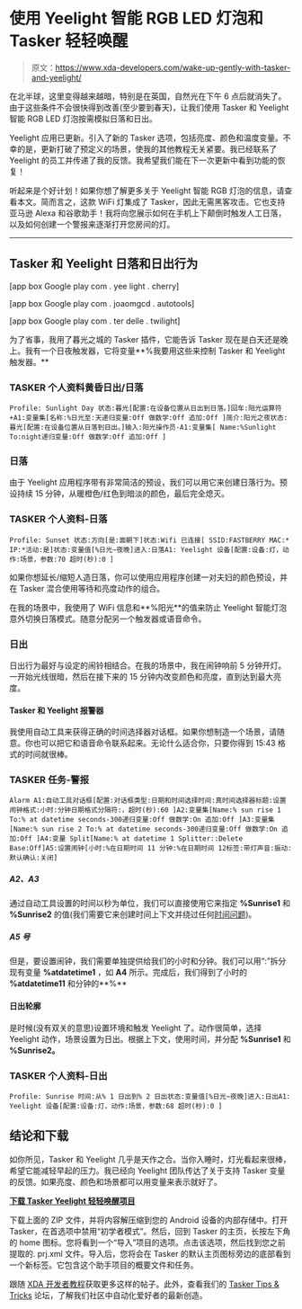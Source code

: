 # 使用 Yeelight 智能 RGB LED 灯泡和 Tasker 轻轻唤醒

> 原文：<https://www.xda-developers.com/wake-up-gently-with-tasker-and-yeelight/>

在北半球，这里变得越来越暗，特别是在英国，自然光在下午 6 点后就消失了。由于这些条件不会很快得到改善(至少要到春天)，让我们使用 Tasker 和 Yeelight 智能 RGB LED 灯泡按需模拟日落和日出。

Yeelight 应用已更新。引入了新的 Tasker 选项，包括亮度、颜色和温度变量。不幸的是，更新打破了预定义的场景，使我的其他教程无关紧要。我已经联系了 Yeelight 的员工并传递了我的反馈。我希望我们能在下一次更新中看到功能的恢复！

听起来是个好计划！如果你想了解更多关于 Yeelight 智能 RGB 灯泡的信息，请查看本文。简而言之，这款 WiFi 灯集成了 Tasker，因此无需黑客攻击。它也支持亚马逊 Alexa 和谷歌助手！我将向您展示如何在手机上下颠倒时触发人工日落，以及如何创建一个警报来逐渐打开您房间的灯。

* * *

## Tasker 和 Yeelight 日落和日出行为

[app box Google play com . yee light . cherry]

[app box Google play com . joaomgcd . autotools]

[app box Google play com . ter delle . twilight]

为了省事，我用了暮光之城的 Tasker 插件，它能告诉 Tasker 现在是白天还是晚上。我有一个日夜触发器，它将变量**%我要用这些来控制 Tasker 和 Yeelight 触发器。**

### TASKER 个人资料黄昏日出/日落

```
Profile: Sunlight Day 状态:暮光[配置:在设备位置从日出到日落。]回车:阳光运算符+A1:变量集[名称:%日光至:天递归变量:Off 做数学:Off 追加:Off ]简介:阳光之夜状态:暮光[配置:在设备位置从日落到日出。]输入:阳光操作员-A1:变量集[ Name:%Sunlight To:night递归变量:Off 做数学:Off 追加:Off ]
```

### 日落

由于 Yeelight 应用程序带有非常简洁的预设，我们可以用它来创建日落行为。预设持续 15 分钟，从暖橙色/红色到暗淡的颜色，最后完全熄灭。

### TASKER 个人资料-日落

```
Profile: Sunset 状态:方向[是:面朝下]状态:Wifi 已连接[ SSID:FASTBERRY MAC:* IP:*活动:是]状态:变量值[%日光~夜晚]进入:日落A1: Yeelight 设备[配置:设备:灯，动作:场景，参数:70 超时(秒):0 ]
```

如果你想延长/缩短人造日落，你可以使用应用程序创建一对夫妇的颜色预设，并在 Tasker 混合使用等待和亮度动作的组合。

在我的场景中，我使用了 WiFi 信息和**%阳光**的值来防止 Yeelight 智能灯泡意外切换日落模式。随意分配另一个触发器或语音命令。

### 日出

日出行为最好与设定的闹铃相结合。在我的场景中，我在闹钟响前 5 分钟开灯。一开始光线很暗，然后在接下来的 15 分钟内改变颜色和亮度，直到达到最大亮度。

#### Tasker 和 Yeelight 报警器

我使用自动工具来获得正确的时间选择器对话框。如果你想制造一个场景，请随意。你也可以把它和语音命令联系起来。无论什么适合你，只要你得到 15:43 格式的时间就很棒。

### TASKER 任务-警报

```
Alarm A1:自动工具对话框[配置:对话框类型:日期和时间选择时间:真时间选择器标题:设置闹钟格式:小时:分钟日期格式分隔符:，超时(秒):60 ]A2:变量集[Name:% sun rise 1 To:% at datetime seconds-300递归变量:Off 做数学:On 追加:Off ]A3:变量集[Name:% sun rise 2 To:% at datetime seconds-300递归变量:Off 做数学:On 追加:Off ]A4:变量 Split[Name:% at datetime 1 Splitter::Delete Base:Off]A5:设置闹钟[小时:%在日期时间 11 分钟:%在日期时间 12标签:带灯声音:振动:默认确认:关闭]
```

##### A2、A3

通过自动工具设置的时间以秒为单位，我们可以直接使用它来指定 **%Sunrise1** 和 **%Sunrise2** 的值(我们需要它来创建时间上下文并绕过任何[时间问题](http://www.notenoughtech.com/tasker/time-event-conditions-in-tasker/))。

##### A5 号

但是，要设置闹钟，我们需要单独提供给我们的小时和分钟。我们可以用“:”拆分现有变量 **%atdatetime1** ，如 **A4** 所示。完成后，我们得到了小时的 **%atdatetime11** 和分钟的**%**

#### 日出轮廓

是时候(没有双关的意思)设置环境和触发 Yeelight 了。动作很简单，选择 Yeelight 动作，场景设置为日出。根据上下文，使用时间，并分配 **%Sunrise1** 和 **%Sunrise2。**

### TASKER 个人资料-日出

```
Profile: Sunrise 时间:从% 1 日出到% 2 日出状态:变量值[%日光~夜晚]进入:日出A1: Yeelight 设备[配置:设备:灯，动作:场景，参数:68 超时(秒):0 ]
```

## 结论和下载

如你所见，Tasker 和 Yeelight 几乎是天作之合。当你入睡时，灯光看起来很棒，希望它能减轻早起的压力。我已经向 Yeelight 团队传达了关于支持 Tasker 变量的反馈。如果亮度、颜色和场景都可以用变量来表示就好了。

[**下载 Tasker Yeelight 轻轻唤醒项目**](https://www.androidfilehost.com/?fid=745849072291683200)

下载上面的 ZIP 文件，并将内容解压缩到您的 Android 设备的内部存储中。打开 Tasker，在首选项中禁用“初学者模式”。然后，回到 Tasker 的主页，长按左下角的 home 图标。您将看到一个“导入”项目的选项。点击该选项，然后找到您之前提取的. prj.xml 文件。导入后，您将会在 Tasker 的默认主页图标旁边的底部看到一个新标签。它包含这个助手项目的概要文件和任务。

跟随 [XDA 开发者教程](https://www.xda-developers.com/category/tutorials/)获取更多这样的帖子。此外，查看我们的 [Tasker Tips & Tricks](https://forum.xda-developers.com/u/tasker-tips-tricks) 论坛，了解我们社区中自动化爱好者的最新创造。